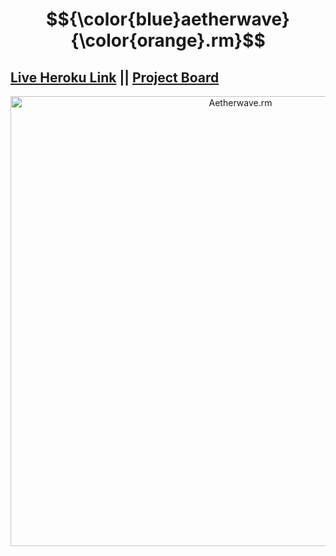 # $${\color{blue}aetherwave}{\color{orange}.rm}$$
## [Live Heroku Link]()  || [Project Board](https://github.com/users/etherOnGitHub/projects/7)

<p align="center">
<img src="external_assets/README_images/README_styling/aetherwave-hero.svg" width="720" alt="Aetherwave.rm">
</p>